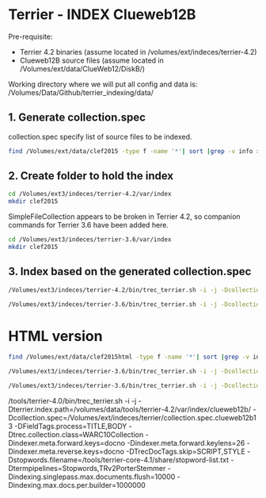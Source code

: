 # Terrier - INDEX Clueweb12B

Pre-requisite:
* Terrier 4.2 binaries (assume located in /volumes/ext/indeces/terrier-4.2)
* Clueweb12B source files (assume located in /Volumes/ext/data/ClueWeb12/DiskB/)

Working directory where we will put all config and data is:
/Volumes/Data/Github/terrier_indexing/data/


## 1. Generate collection.spec
collection.spec specify list of source files to be indexed.
```bash
find /Volumes/ext/data/clef2015 -type f -name '*'| sort |grep -v info > /Volumes/ext/liam/data/collection_clef2015.spec
```


## 2. Create folder to hold the index
```bash
cd /Volumes/ext3/indeces/terrier-4.2/var/index
mkdir clef2015
```

SimpleFileCollection appears to be broken in Terrier 4.2, so companion commands for Terrier 3.6 have been added here.

```bash
cd /Volumes/ext3/indeces/terrier-3.6/var/index
mkdir clef2015
```

## 3. Index based on the generated collection.spec
```bash
/Volumes/ext3/indeces/terrier-4.2/bin/trec_terrier.sh -i -j -Dcollection.spec=/Volumes/ext/liam/data/collection_clef2015.spec -Dterrier.index.path=/Volumes/ext3/indeces/terrier-4.2/var/index/clef2015/ -DFieldTags.process=TITLE,BODY -Dtrec.collection.class=SimpleFileCollection  -Dindexing.simplefilecollection=TaggedDocument -Dindexing.simplefilecollection.defaultparser=TaggedDocument -Dindexer.meta.forward.keys=filename -Dindexer.meta.forward.keylens=128 -Dindexing.simplefilecollection.recurse=true -DTrecDocTags.skip=SCRIPT,STYLE -Dignore.empty.documents=true -Dstopwords.filename=stopword-list.txt -Dtermpipelines=Stopwords,PorterStemmer
```

```bash
/Volumes/ext3/indeces/terrier-3.6/bin/trec_terrier.sh -i -j -Dcollection.spec=/Volumes/ext/liam/data/collection_clef2015.spec -Dterrier.index.path=/Volumes/ext3/indeces/terrier-3.6/var/index/clef2015/ -DFieldTags.process=title,body -DTrecDocTags.skip=script,style -Dtermpipelines=Stopwords,PorterStemmer -Dtrec.collection.class=SimpleFileCollection -Dindexer.meta.forward.keys=filename -Dindexer.meta.forward.keylens=256 -Dindexing.simplefilecollection=TaggedDocument -Dindexer.meta.reverse.keys=filename -Dindexer.meta.reverse.keylens=256 -Dblock.indexing=true -Dblocks.size=1 -Dmax.term.length=30 -Dindexing.simplefilecollection.defaultparser=TaggedDocument
```

# HTML version

```bash
find /Volumes/ext/data/clef2015html -type f -name '*'| sort |grep -v info > /Volumes/ext/liam/data/collection_clef2015html.spec
```

```bash
/Volumes/ext3/indeces/terrier-3.6/bin/trec_terrier.sh -i -j -Dcollection.spec=/Volumes/ext/liam/data/collection_clef2015html.spec -Dterrier.index.path=/Volumes/ext3/indeces/terrier-3.6/var/index/clef2015html/ -DFieldTags.process=title,body -DTrecDocTags.skip=script,style -Dtermpipelines=Stopwords,PorterStemmer -Dtrec.collection.class=SimpleFileCollection -Dindexing.simplefilecollection=HTMLDocument -Dindexing.simplefilecollection.defaultparser=HTMLDocument -Dindexing.simplefilecollection.extensionsparsers=html:HTMLDocument -Dindexer.meta.forward.keys=filename -Dindexer.meta.forward.keylens=256 -Dindexer.meta.reverse.keys=filename -Dindexer.meta.reverse.keylens=256 -Dblock.indexing=true -Dblocks.size=1 -Dmax.term.length=30
```

```bash
/Volumes/ext3/indeces/terrier-3.6/bin/trec_terrier.sh -i -j -Dcollection.spec=/Volumes/ext/liam/data/collection_clef2015html.spec -Dterrier.index.path=/Volumes/ext3/indeces/terrier-3.6/var/index/clef2015html/ -DFieldTags.process=title,body -DTrecDocTags.skip=script,style -Dtermpipelines=Stopwords,PorterStemmer -Dtrec.collection.class=SimpleFileCollection -Dindexer.meta.forward.keys=filename -Dindexer.meta.forward.keylens=256 -Dindexing.simplefilecollection=TaggedDocument -Dindexer.meta.reverse.keys=filename -Dindexer.meta.reverse.keylens=256 -Dblock.indexing=true -Dblocks.size=1 -Dmax.term.length=30 -Dindexing.simplefilecollection.defaultparser=TaggedDocument
```

/tools/terrier-4.0/bin/trec_terrier.sh -i -j
-Dterrier.index.path=/volumes/data/tools/terrier-4.2/var/index/clueweb12b/
-Dcollection.spec=/Volumes/ext/indeces/terrier/collection.spec.clueweb12b13
-DFieldTags.process=TITLE,BODY
-Dtrec.collection.class=WARC10Collection
-Dindexer.meta.forward.keys=docno
-Dindexer.meta.forward.keylens=26
-Dindexer.meta.reverse.keys=docno
-DTrecDocTags.skip=SCRIPT,STYLE
-Dstopwords.filename=/tools/terrier-core-4.1/share/stopword-list.txt
-Dtermpipelines=Stopwords,TRv2PorterStemmer
-Dindexing.singlepass.max.documents.flush=10000
-Dindexing.max.docs.per.builder=1000000


